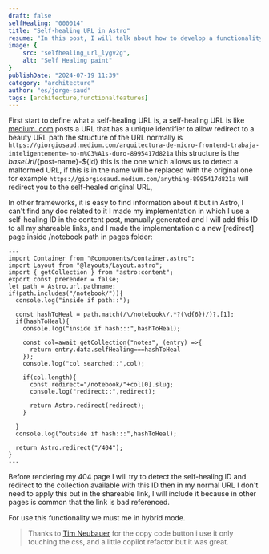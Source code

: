 ```yaml
---
draft: false
selfHealing: "000014"
title: "Self-healing URL in Astro"
resume: "In this post, I will talk about how to develop a functionality of self-healing URL in Astro project with a simple approach "
image: {
    src: "selfhealing_url_lygv2g",
    alt: "Self Healing paint"
}
publishDate: "2024-07-19 11:39"
category: "architecture"
author: "es/jorge-saud"
tags: [architecture,functionalfeatures]
---
```


First start to define what a self-healing URL is, a self-healing URL is like [medium. com](https://giorgiosaud.medium.com) posts a URL that has a unique identifier to allow redirect to a beauty URL path the structure of the URL normally is ``` https://giorgiosaud.medium.com/arquitectura-de-micro-frontend-trabaja-inteligentemente-no-m%C3%A1s-duro-8995417d821a ``` this structure is the ${baseUrl}/${post-name}-${id} this is the one which allows us to detect a malformed URL, if this is in the name will be replaced with the original one for example ```https://giorgiosaud.medium.com/anything-8995417d821a``` will redirect you to the self-healed original URL,

In other frameworks, it is easy to find information about it but in Astro, I can't find any doc related to it I made my implementation in which I use a self-healing ID in the content post, manually generated and I will add this ID to all my shareable links, and I made the implementation o a new [redirect] page inside /notebook path in pages folder:

```astro
---
import Container from "@components/container.astro";
import Layout from "@layouts/Layout.astro";
import { getCollection } from "astro:content";
export const prerender = false;
let path = Astro.url.pathname;
if(path.includes("/notebook/")){
  console.log("inside if path::");
  
  const hashToHeal = path.match(/\/notebook\/.*?(\d{6})/)?.[1];
  if(hashToHeal){
    console.log("inside if hash:::",hashToHeal);
    
    const col=await getCollection("notes", (entry) =>{
      return entry.data.selfHealing===hashToHeal
    });
    console.log("col searched::",col);
    
    if(col.length){
      const redirect="/notebook/"+col[0].slug;
      console.log("redirect::",redirect);
      
      return Astro.redirect(redirect);
    }
    
  }
  console.log("outside if hash:::",hashToHeal);
  
  return Astro.redirect("/404");
}
---
```

Before rendering my 404 page I will try to detect the self-healing ID and redirect to the collection available with this ID then in my normal URL I don't need to apply this but in the shareable link, I will include it because in other pages is common that the link is bad referenced.

For use this functionality we must me in hybrid mode.

> Thanks to [Tim Neubauer](https://timneubauer.dev/blog/copy-code-button-in-astro/) for the copy code button i use it only touching the css, and a little copilot refactor but it was great.
